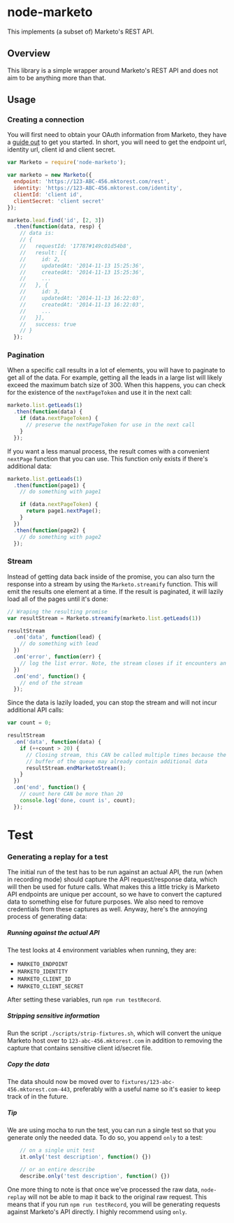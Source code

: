 # node-marketo

This implements (a subset of) Marketo's REST API.

## Overview

This library is a simple wrapper around Marketo's REST API and does not aim to be anything more than that.

## Usage

### Creating a connection

You will first need to obtain your OAuth information from Marketo, they have a [guide out](http://developers.marketo.com/documentation/rest/authentication/) to get you started. In short, you will need to get the endpoint url, identity url, client id and client secret.

```js
var Marketo = require('node-marketo');

var marketo = new Marketo({
  endpoint: 'https://123-ABC-456.mktorest.com/rest',
  identity: 'https://123-ABC-456.mktorest.com/identity',
  clientId: 'client id',
  clientSecret: 'client secret'
});

marketo.lead.find('id', [2, 3])
  .then(function(data, resp) {
    // data is:
    // {
    //   requestId: '17787#149c01d54b8',
    //   result: [{
    //     id: 2,
    //     updatedAt: '2014-11-13 15:25:36',
    //     createdAt: '2014-11-13 15:25:36',
    //     ...
    //   }, {
    //     id: 3,
    //     updatedAt: '2014-11-13 16:22:03',
    //     createdAt: '2014-11-13 16:22:03',
    //     ...
    //   }],
    //   success: true
    // }
  });
```

### Pagination

When a specific call results in a lot of elements, you will have to paginate to get all of the data. For example, getting all the leads in a large list will likely exceed the maximum batch size of 300. When this happens, you can check for the existence of the `nextPageToken` and use it in the next call:

```js
marketo.list.getLeads(1)
  .then(function(data) {
    if (data.nextPageToken) {
      // preserve the nextPageToken for use in the next call
    }
  });
```

If you want a less manual process, the result comes with a convenient `nextPage` function that you can use. This function only exists if there's additional data:

```js
marketo.list.getLeads(1)
  .then(function(page1) {
    // do something with page1

    if (data.nextPageToken) {
      return page1.nextPage();
    }
  })
  .then(function(page2) {
    // do something with page2
  });
```

### Stream

Instead of getting data back inside of the promise, you can also turn the response into a stream by using the `Marketo.streamify` function. This will emit the results one element at a time. If the result is paginated, it will lazily load all of the pages until it's done:

```js
// Wraping the resulting promise
var resultStream = Marketo.streamify(marketo.list.getLeads(1))

resultStream
  .on('data', function(lead) {
    // do something with lead
  })
  .on('error', function(err) {
    // log the list error. Note, the stream closes if it encounters an error
  })
  .on('end', function() {
    // end of the stream
  });
```

Since the data is lazily loaded, you can stop the stream and will not incur additional API calls:

```js
var count = 0;

resultStream
  .on('data', function(data) {
    if (++count > 20) {
      // Closing stream, this CAN be called multiple times because the
      // buffer of the queue may already contain additional data
      resultStream.endMarketoStream();
    }
  })
  .on('end', function() {
    // count here CAN be more than 20
    console.log('done, count is', count);
  });
```

# Test

### Generating a replay for a test

The initial run of the test has to be run against an actual API, the run (when
in recording mode) should capture the API request/response data, which will then
be used for future calls. What makes this a little tricky is Marketo API
endpoints are unique per account, so we have to convert the captured data to
something else for future purposes. We also need to remove credentials from
these captures as well. Anyway, here's the annoying process of generating data:

##### Running against the actual API

The test looks at 4 environment variables when running, they are:

- `MARKETO_ENDPOINT`
- `MARKETO_IDENTITY`
- `MARKETO_CLIENT_ID`
- `MARKETO_CLIENT_SECRET`

After setting these variables, run `npm run testRecord`.

##### Stripping sensitive information

Run the script `./scripts/strip-fixtures.sh`, which will convert the unique
Marketo host over to `123-abc-456.mktorest.com` in addition to removing the
capture that contains sensitive client id/secret file.

##### Copy the data

The data should now be moved over to `fixtures/123-abc-456.mktorest.com-443`,
preferably with a useful name so it's easier to keep track of in the future.

##### Tip

We are using mocha to run the test, you can run a single test so that you
generate only the needed data. To do so, you append `only` to a test:

```js
    // on a single unit test
    it.only('test description', function() {})

    // or an entire describe
    describe.only('test description', function() {})
```

One more thing to note is that once we've processed the raw data, `node-replay`
will not be able to map it back to the original raw request. This means that if
you run `npm run testRecord`, you will be generating requests against Marketo's
API directly. I highly recommend using `only`.
